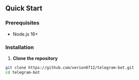 ##  Quick Start

### Prerequisites
- Node.js 16+ 

### Installation

1. **Clone the repository**
```bash
git clone https://github.com/xerion0712/telegram-bot.git
cd telegram-bot
